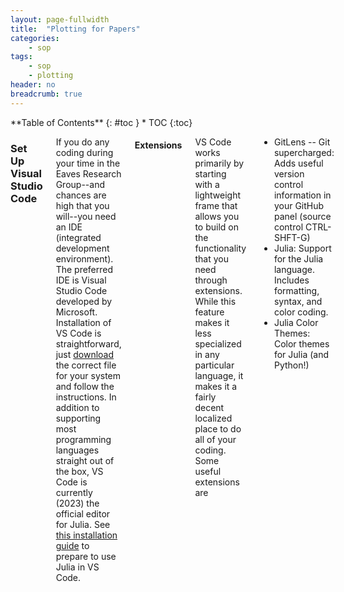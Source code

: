 ```yaml
---
layout: page-fullwidth
title:  "Plotting for Papers"
categories:
    - sop
tags:
    - sop
    - plotting
header: no
breadcrumb: true
---
```

<div class="row">
<div class="medium-4 medium-push-8 columns" markdown="1">
<div class="panel radius" markdown="1">
**Table of Contents**
{: #toc }
*  TOC
{:toc}
</div>
</div><!-- /.medium-4.columns -->

<div class="medium-8 medium-pull-4 columns" markdown="1">

### Set Up Visual Studio Code

If you do any coding during your time in the Eaves Research Group--and chances are high that you will--you need an IDE (integrated development environment). The preferred IDE is Visual Studio Code developed by Microsoft. Installation of VS Code is straightforward, just [download](https://code.visualstudio.com/download) the correct file for your system and follow the instructions. In addition to supporting most programming languages straight out of the box, VS Code is currently (2023) the official editor for Julia. See [this installation guide](https://www.julia-vscode.org/docs/dev/gettingstarted/) to prepare to use Julia in VS Code.

#### Extensions

VS Code works primarily by starting with a lightweight frame that allows you to build on the functionality that you need through extensions. While this feature makes it less specialized in any particular language, it makes it a fairly decent localized place to do all of your coding. Some useful extensions are

- GitLens -- Git supercharged: Adds useful version control information in your GitHub panel (source control CTRL-SHFT-G)
- Julia: Support for the Julia language. Includes formatting, syntax, and color coding.
- Julia Color Themes: Color themes for Julia (and Python!)

